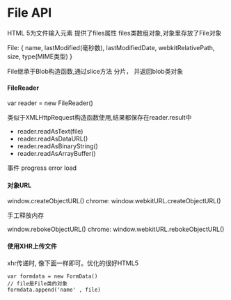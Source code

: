 # File API

HTML 5为文件输入元素 提供了files属性
files类数组对象,对象里存放了File对象

File: {
  name,
  lastModified(毫秒数),
  lastModifiedDate,
  webkitRelativePath,
  size,
  type(MIME类型)
}

File继承于Blob构造函数,通过slice方法 分片， 并返回blob类对象

#### FileReader

var reader = new FileReader()

类似于XMLHttpRequest构造函数使用,结果都保存在reader.result中

* reader.readAsText(file)
* reader.readAsDataURL()
* reader.readAsBinaryString()
* reader.readAsArrayBuffer()

事件 progress error load

#### 对象URL

window.createObjectURL()
chrome: window.webkitURL.createObjectURL()

手工释放内存

window.rebokeObjectURL()
chrome: window.webkitURL.rebokeObjectURL()

#### 使用XHR上传文件

xhr传递时, 像下面一样即可。优化的很好HTML5
```
var formdata = new FormData()
// file是File类的对象
formdata.append('name' , file)
```